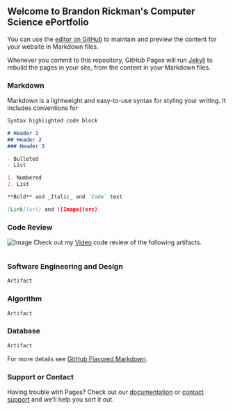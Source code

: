 ## Welcome to Brandon Rickman's Computer Science ePortfolio

You can use the [editor on GitHub](https://github.com/brandonrickman/brandonrickman.github.io/edit/master/index.md) to maintain and preview the content for your website in Markdown files.

Whenever you commit to this repository, GitHub Pages will run [Jekyll](https://jekyllrb.com/) to rebuild the pages in your site, from the content in your Markdown files.

### Markdown

Markdown is a lightweight and easy-to-use syntax for styling your writing. It includes conventions for

```markdown
Syntax highlighted code block

# Header 1
## Header 2
### Header 3

- Bulleted
- List

1. Numbered
2. List

**Bold** and _Italic_ and `Code` text

[Link](url) and ![Image](src)
```

### Code Review
![Image](https://brandonrickman.github.io/crvid_thumb.PNG)
Check out my [Video](https://youtu.be/XWNr-A46wPg) code review of the following artifacts.
```markdown
```

### Software Engineering and Design
```markdown
Artifact
```

### Algorithm
```markdown
Artifact
```

### Database
```markdown
Artifact
```

For more details see [GitHub Flavored Markdown](https://guides.github.com/features/mastering-markdown/).

### Support or Contact

Having trouble with Pages? Check out our [documentation](https://help.github.com/categories/github-pages-basics/) or [contact support](https://github.com/contact) and we’ll help you sort it out.
